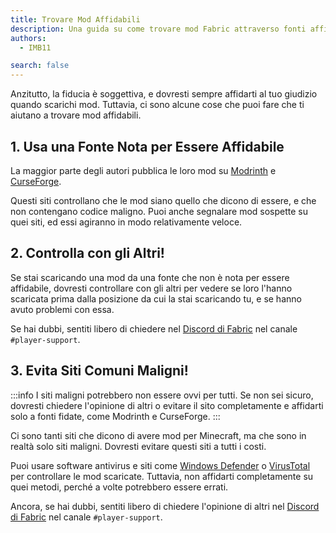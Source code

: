 ```yaml
---
title: Trovare Mod Affidabili
description: Una guida su come trovare mod Fabric attraverso fonti affidabili.
authors:
  - IMB11

search: false
---
```


Anzitutto, la fiducia è soggettiva, e dovresti sempre affidarti al tuo giudizio quando scarichi mod. Tuttavia, ci sono alcune cose che puoi fare che ti aiutano a trovare mod affidabili.

## 1. Usa una Fonte Nota per Essere Affidabile

La maggior parte degli autori pubblica le loro mod su [Modrinth](https://modrinth.com/mods?g=categories:%27fabric%27) e [CurseForge](https://www.curseforge.com/minecraft/search?page=1&pageSize=20&sortType=1&class=mc-mods&gameFlavorsIds=4).

Questi siti controllano che le mod siano quello che dicono di essere, e che non contengano codice maligno. Puoi anche segnalare mod sospette su quei siti, ed essi agiranno in modo relativamente veloce.

## 2. Controlla con gli Altri!

Se stai scaricando una mod da una fonte che non è nota per essere affidabile, dovresti controllare con gli altri per vedere se loro l'hanno scaricata prima dalla posizione da cui la stai scaricando tu, e se hanno avuto problemi con essa.

Se hai dubbi, sentiti libero di chiedere nel [Discord di Fabric](https://discord.gg/v6v4pMv) nel canale `#player-support`.

## 3. Evita Siti Comuni Maligni!

:::info
I siti maligni potrebbero non essere ovvi per tutti. Se non sei sicuro, dovresti chiedere l'opinione di altri o evitare il sito completamente e affidarti solo a fonti fidate, come Modrinth e CurseForge.
:::

Ci sono tanti siti che dicono di avere mod per Minecraft, ma che sono in realtà solo siti maligni. Dovresti evitare questi siti a tutti i costi.

Puoi usare software antivirus e siti come [Windows Defender](https://www.microsoft.com/it-it/windows/comprehensive-security) o [VirusTotal](https://www.virustotal.com/) per controllare le mod scaricate. Tuttavia, non affidarti completamente su quei metodi, perché a volte potrebbero essere errati.

Ancora, se hai dubbi, sentiti libero di chiedere l'opinione di altri nel [Discord di Fabric](https://discord.gg/v6v4pMv) nel canale `#player-support`.
